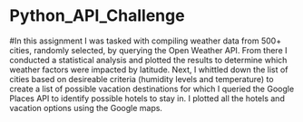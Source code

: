 # Python_API_Challenge

#In this assignment I was tasked with compiling weather data from 500+ cities, randomly selected, by querying the Open Weather API. From there I conducted a statistical analysis and plotted the results to determine which weather factors were impacted by latitude. Next, I whittled down the list of cities based on desireable criteria (humidity levels and temperature) to create a list of possible vacation destinations for which I queried the Google Places API to identify possible hotels to stay in. I plotted all the hotels and vacation options using the Google maps. 
